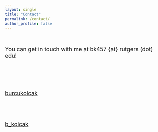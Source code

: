 ```yaml
---
layout: single
title: "Contact"
permalink: /contact/
author_profile: false
---
```


<br/>
<font size="4">

You can get in touch with me at bk457 {at} rutgers (dot) edu! 

<br/> <br/> <br/>

<html>
<head>
<meta name="viewport" content="width=device-width, initial-scale=1">
<link rel="stylesheet" href="https://cdnjs.cloudflare.com/ajax/libs/font-awesome/4.7.0/css/font-awesome.min.css">
</head>
<body>

<i class="fa fa-github" style="font-size:36px"></i>  <a href="https://github.com/burcukolcak"> burcukolcak  </a>

<br/> <br/>

<i class="fab fa-twitter-square" style="font-size:36px"></i>  <a href="https://twitter.com/b_kolcak"> b_kolcak  </a>
